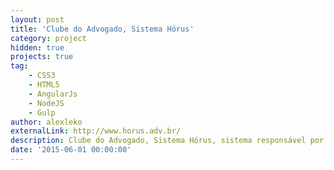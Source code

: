 ```yaml
---
layout: post
title: 'Clube do Advogado, Sistema Hórus'
category: project
hidden: true
projects: true
tag:
    - CSS3
    - HTML5
    - AngularJs
    - NodeJS
    - Gulp
author: alexleko
externalLink: http://www.horus.adv.br/
description: Clube do Advogado, Sistema Hórus, sistema responsável por gerenciar o dia a dia de um advogado.
date: '2015-06-01 00:00:00'
---
```

